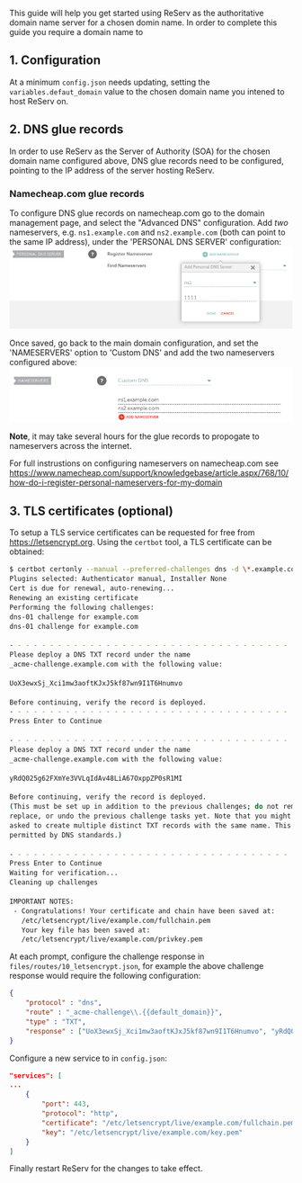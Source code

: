 This guide will help you get started using ReServ as the authoritative domain name server for a chosen domin name. In order to complete this guide you require a domain name to 

## 1. Configuration

At a minimum `config.json` needs updating, setting the `variables.defaut_domain` value to the chosen domain name you intened to host ReServ on.

## 2. DNS glue records

In order to use ReServ as the Server of Authority (SOA) for the chosen domain name configured above, DNS glue records need to be configured, pointing to the IP address of the server hosting ReServ.

### Namecheap.com glue records

To configure DNS glue records on namecheap.com go to the domain management page, and select the "Advanced DNS" configuration. Add *two* nameservers, e.g. `ns1.example.com` and `ns2.example.com` (both can point to the same IP address), under the 'PERSONAL DNS SERVER' configuration:
![](/docs/images/namecheap_add_nameservers.png)

Once saved, go back to the main domain configuration, and set the 'NAMESERVERS' option to 'Custom DNS' and add the two nameservers configured above:
![](/docs/images/namecheap_configure_nameservers.png)

**Note**, it may take several hours for the glue records to propogate to nameservers across the internet.

For full instrustions on configuring nameservers on namecheap.com see https://www.namecheap.com/support/knowledgebase/article.aspx/768/10/how-do-i-register-personal-nameservers-for-my-domain

## 3. TLS certificates (optional)

To setup a TLS service certificates can be requested for free from https://letsencrypt.org. Using the `certbot` tool, a TLS certificate can be obtained:
```sh
$ certbot certonly --manual --preferred-challenges dns -d \*.example.com -d example.com
Plugins selected: Authenticator manual, Installer None
Cert is due for renewal, auto-renewing...
Renewing an existing certificate
Performing the following challenges:
dns-01 challenge for example.com
dns-01 challenge for example.com

- - - - - - - - - - - - - - - - - - - - - - - - - - - - - - - - - - - - - - - -
Please deploy a DNS TXT record under the name
_acme-challenge.example.com with the following value:

UoX3ewxSj_Xci1mw3aoftKJxJ5kf87wn9I1T6Hnumvo

Before continuing, verify the record is deployed.
- - - - - - - - - - - - - - - - - - - - - - - - - - - - - - - - - - - - - - - -
Press Enter to Continue

- - - - - - - - - - - - - - - - - - - - - - - - - - - - - - - - - - - - - - - -
Please deploy a DNS TXT record under the name
_acme-challenge.example.com with the following value:

yRdQ025g62FXmYe3VVLqIdAv48LiA67OxppZP0sR1MI

Before continuing, verify the record is deployed.
(This must be set up in addition to the previous challenges; do not remove,
replace, or undo the previous challenge tasks yet. Note that you might be
asked to create multiple distinct TXT records with the same name. This is
permitted by DNS standards.)

- - - - - - - - - - - - - - - - - - - - - - - - - - - - - - - - - - - - - - - -
Press Enter to Continue
Waiting for verification...
Cleaning up challenges

IMPORTANT NOTES:
 - Congratulations! Your certificate and chain have been saved at:
   /etc/letsencrypt/live/example.com/fullchain.pem
   Your key file has been saved at:
   /etc/letsencrypt/live/example.com/privkey.pem
```

At each prompt, configure the challenge response in `files/routes/10_letsencrypt.json`, for example the above challenge response would require the following configuration:
```json
{
    "protocol" : "dns",
    "route" : "_acme-challenge\\.{{default_domain}}",
    "type" : "TXT",
    "response" : ["UoX3ewxSj_Xci1mw3aoftKJxJ5kf87wn9I1T6Hnumvo", "yRdQ025g62FXmYe3VVLqIdAv48LiA67OxppZP0sR1MI"]
}
```

Configure a new service to in `config.json`:
```json
"services": [
...
    {
        "port": 443,
        "protocol": "http",
        "certificate": "/etc/letsencrypt/live/example.com/fullchain.pem",
        "key": "/etc/letsencrypt/live/example.com/key.pem"
    }
]
```

Finally restart ReServ for the changes to take effect.
